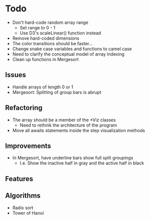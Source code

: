 # Todo

* Don't hard-code random array range
  * Set range to 0 - 1
  * Use D3's scaleLinear() function instead
* Remove hard-coded dimensions
* The color transitions should be faster...
* Change snake case variables and functions to camel case
* Need to clarify the conceptual model of array indexing
* Clean up functions in Mergesort

## Issues

* Handle arrays of length 0 or 1
* Mergesort:  Splitting of group bars is abrupt

## Refactoring

* The array should be a member of the *Viz classes
  * Need to rethink the architecture of the program
* Move all awaits statements inside the step visualization methods

## Improvements

* In Mergesort, have underline bars show full split groupings
  * I.e. Show the inactive half in gray and the active half in black

## Features


## Algorithms

* Radix sort
* Tower of Hanoi